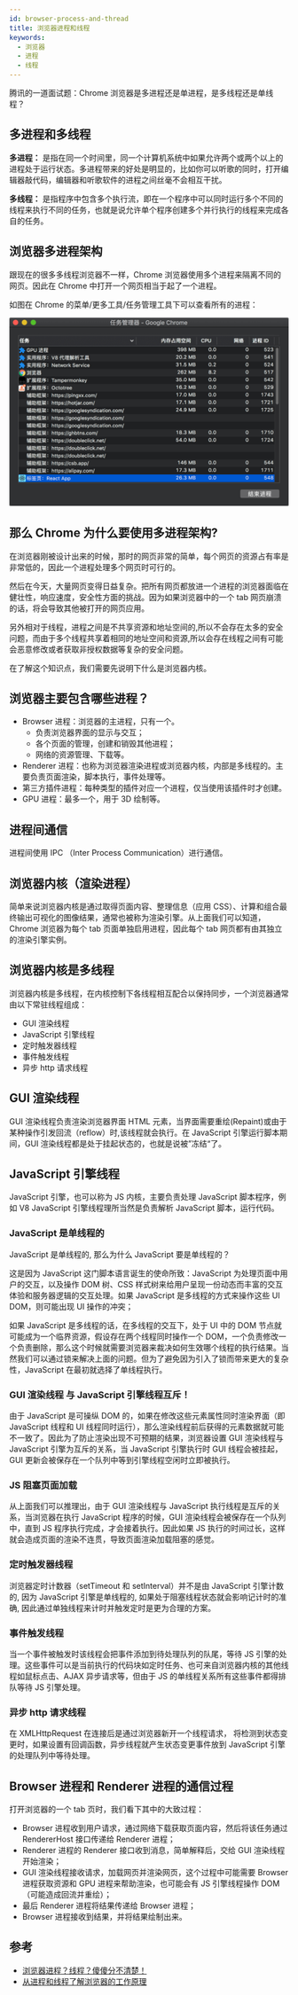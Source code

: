 ```yaml
---
id: browser-process-and-thread
title: 浏览器进程和线程
keywords:
  - 浏览器
  - 进程
  - 线程
---
```


腾讯的一道面试题：Chrome 浏览器是多进程还是单进程，是多线程还是单线程？

## 多进程和多线程

**多进程：** 是指在同一个时间里，同一个计算机系统中如果允许两个或两个以上的进程处于运行状态。多进程带来的好处是明显的，比如你可以听歌的同时，打开编辑器敲代码，编辑器和听歌软件的进程之间丝毫不会相互干扰。

**多线程：** 是指程序中包含多个执行流，即在一个程序中可以同时运行多个不同的线程来执行不同的任务，也就是说允许单个程序创建多个并行执行的线程来完成各自的任务。

## 浏览器多进程架构

跟现在的很多多线程浏览器不一样，Chrome 浏览器使用多个进程来隔离不同的网页。因此在 Chrome 中打开一个网页相当于起了一个进程。

如图在 Chrome 的菜单/更多工具/任务管理工具下可以查看所有的进程：

![Chrome 任务管理工具截图](/img/chrome-task.png)

## 那么 Chrome 为什么要使用多进程架构?

在浏览器刚被设计出来的时候，那时的网页非常的简单，每个网页的资源占有率是非常低的，因此一个进程处理多个网页时可行的。

然后在今天，大量网页变得日益复杂。把所有网页都放进一个进程的浏览器面临在健壮性，响应速度，安全性方面的挑战。因为如果浏览器中的一个 tab 网页崩溃的话，将会导致其他被打开的网页应用。

另外相对于线程，进程之间是不共享资源和地址空间的,所以不会存在太多的安全问题，而由于多个线程共享着相同的地址空间和资源,所以会存在线程之间有可能会恶意修改或者获取非授权数据等复杂的安全问题。

在了解这个知识点，我们需要先说明下什么是浏览器内核。

## 浏览器主要包含哪些进程？

- Browser 进程：浏览器的主进程，只有一个。
  - 负责浏览器界面的显示与交互；
  - 各个页面的管理，创建和销毁其他进程；
  - 网络的资源管理、下载等。
- Renderer 进程：也称为浏览器渲染进程或浏览器内核，内部是多线程的。主要负责页面渲染，脚本执行，事件处理等。
- 第三方插件进程：每种类型的插件对应一个进程，仅当使用该插件时才创建。
- GPU 进程：最多一个，用于 3D 绘制等。

## 进程间通信

进程间使用 IPC （Inter Process Communication）进行通信。

## 浏览器内核（渲染进程）

简单来说浏览器内核是通过取得页面内容、整理信息（应用 CSS）、计算和组合最终输出可视化的图像结果，通常也被称为渲染引擎。从上面我们可以知道，Chrome 浏览器为每个 tab 页面单独启用进程，因此每个 tab 网页都有由其独立的渲染引擎实例。

## 浏览器内核是多线程

浏览器内核是多线程，在内核控制下各线程相互配合以保持同步，一个浏览器通常由以下常驻线程组成：

- GUI 渲染线程
- JavaScript 引擎线程
- 定时触发器线程
- 事件触发线程
- 异步 http 请求线程

## GUI 渲染线程

GUI 渲染线程负责渲染浏览器界面 HTML 元素，当界面需要重绘(Repaint)或由于某种操作引发回流（reflow）时,该线程就会执行。在 JavaScript 引擎运行脚本期间，GUI 渲染线程都是处于挂起状态的，也就是说被”冻结“了。

## JavaScript 引擎线程

JavaScript 引擎，也可以称为 JS 内核，主要负责处理 JavaScript 脚本程序，例如 V8 JavaScript 引擎线程理所当然是负责解析 JavaScript 脚本，运行代码。

### JavaScript 是单线程的

JavaScript 是单线程的, 那么为什么 JavaScript 要是单线程的？

这是因为 JavaScript 这门脚本语言诞生的使命所致：JavaScript 为处理页面中用户的交互，以及操作 DOM 树、CSS 样式树来给用户呈现一份动态而丰富的交互体验和服务器逻辑的交互处理。如果 JavaScript 是多线程的方式来操作这些 UI DOM，则可能出现 UI 操作的冲突；

如果 JavaScript 是多线程的话，在多线程的交互下，处于 UI 中的 DOM 节点就可能成为一个临界资源，假设存在两个线程同时操作一个 DOM，一个负责修改一个负责删除，那么这个时候就需要浏览器来裁决如何生效哪个线程的执行结果。当然我们可以通过锁来解决上面的问题。但为了避免因为引入了锁而带来更大的复杂性，JavaScript 在最初就选择了单线程执行。

### GUI 渲染线程 与 JavaScript 引擎线程互斥！

由于 JavaScript 是可操纵 DOM 的，如果在修改这些元素属性同时渲染界面（即 JavaScript 线程和 UI 线程同时运行），那么渲染线程前后获得的元素数据就可能不一致了。因此为了防止渲染出现不可预期的结果，浏览器设置 GUI 渲染线程与 JavaScript 引擎为互斥的关系，当 JavaScript 引擎执行时 GUI 线程会被挂起，GUI 更新会被保存在一个队列中等到引擎线程空闲时立即被执行。

### JS 阻塞页面加载

从上面我们可以推理出，由于 GUI 渲染线程与 JavaScript 执行线程是互斥的关系，当浏览器在执行 JavaScript 程序的时候，GUI 渲染线程会被保存在一个队列中，直到 JS 程序执行完成，才会接着执行。因此如果 JS 执行的时间过长，这样就会造成页面的渲染不连贯，导致页面渲染加载阻塞的感觉。

### 定时触发器线程

浏览器定时计数器（setTimeout 和 setInterval）并不是由 JavaScript 引擎计数的, 因为 JavaScript 引擎是单线程的, 如果处于阻塞线程状态就会影响记计时的准确, 因此通过单独线程来计时并触发定时是更为合理的方案。

### 事件触发线程

当一个事件被触发时该线程会把事件添加到待处理队列的队尾，等待 JS 引擎的处理。这些事件可以是当前执行的代码块如定时任务、也可来自浏览器内核的其他线程如鼠标点击、AJAX 异步请求等，但由于 JS 的单线程关系所有这些事件都得排队等待 JS 引擎处理。

### 异步 http 请求线程

在 XMLHttpRequest 在连接后是通过浏览器新开一个线程请求， 将检测到状态变更时，如果设置有回调函数，异步线程就产生状态变更事件放到 JavaScript 引擎的处理队列中等待处理。

## Browser 进程和 Renderer 进程的通信过程

打开浏览器的一个 tab 页时，我们看下其中的大致过程：

- Browser 进程收到用户请求，通过网络下载获取页面内容，然后将该任务通过 RendererHost 接口传递给 Renderer 进程；
- Renderer 进程的 Renderer 接口收到消息，简单解释后，交给 GUI 渲染线程开始渲染；
- GUI 渲染线程接收请求，加载网页并渲染网页，这个过程中可能需要 Browser 进程获取资源和 GPU 进程来帮助渲染，也可能会有 JS 引擎线程操作 DOM（可能造成回流并重绘）；
- 最后 Renderer 进程将结果传递给 Browser 进程；
- Browser 进程接收到结果，并将结果绘制出来。

## 参考

- [浏览器进程？线程？傻傻分不清楚！](https://imweb.io/topic/58e3bfa845e5c13468f567d5)
- [从进程和线程了解浏览器的工作原理](https://www.jianshu.com/p/8ff15d3a1dfd)
